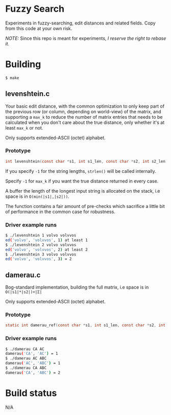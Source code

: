 
# Fuzzy Search

Experiments in fuzzy-searching, edit distances and related fields. Copy from this
code at your own risk.

*NOTE:* Since this repo is meant for experiments, _I reserve the right to rebase it._

# Building

```bash
$ make
```

## levenshtein.c

Your basic edit distance, with the common optimization to only keep part of
the previous row (or column, depending on world-view) of the matrix,
and supporting a `max_k` to reduce the number of matrix entries that needs
to be calculated when you don't care about the true distance, only whether
it's at least `max_k` or not.

Only supports extended-ASCII (octet) alphabet.

### Prototype

```c
int levenshtein(const char *s1, int s1_len, const char *s2, int s2_len, int max_k);
```

If you specify `-1` for the string lengths, `strlen()` will be called internally.

Specify `-1` for `max_k` if you want the true distance returned in every case.

A buffer the length of the longest input string is allocated on the stack,
i.e space is in `O(min(|s1|,|s2|))`.

The function contains a fair amount of pre-checks which sacrifice a little bit of
performance in the common case for robustness.

### Driver example runs

```bash
$ ./levenshtein 1 volvo volvvos
ed('volvo', 'volvvos', 1) at least 1
$ ./levenshtein 2 volvo volvvos
ed('volvo', 'volvvos', 2) at least 2
$ ./levenshtein 3 volvo volvvos
ed('volvo', 'volvvos', 3) = 2
```

## damerau.c

Bog-standard implementation, building the full matrix,
i.e space is in `O(|s1|*|s2|)+|Σ|`

Only supports extended-ASCII (octet) alphabet.

### Prototype

```c
static int damerau_ref(const char *s1, int s1_len, const char *s2, int s2_len);
```

### Driver example runs

```bash
$ ./damerau CA AC
damerau('CA', 'AC') = 1
$ ./damerau AC ABC
damerau('AC', 'ABC') = 1
$ ./damerau CA ABC
damerau('CA', 'ABC') = 2
```

# Build status #

N/A
